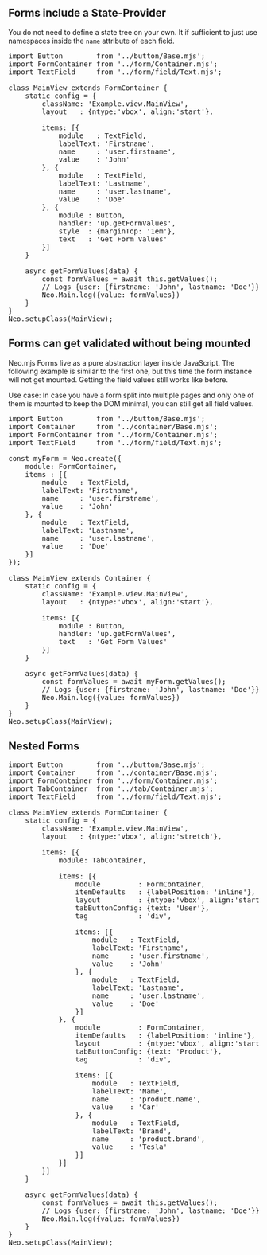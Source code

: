 ## Forms include a State-Provider

You do not need to define a state tree on your own.
It if sufficient to just use namespaces inside the `name` attribute of each field.

<pre data-neo>
import Button        from '../button/Base.mjs';
import FormContainer from '../form/Container.mjs';
import TextField     from '../form/field/Text.mjs';

class MainView extends FormContainer {
    static config = {
        className: 'Example.view.MainView',
        layout   : {ntype:'vbox', align:'start'},
        
        items: [{
            module   : TextField,
            labelText: 'Firstname',
            name     : 'user.firstname',
            value    : 'John'
        }, {
            module   : TextField,
            labelText: 'Lastname',
            name     : 'user.lastname',
            value    : 'Doe'
        }, {
            module : Button,
            handler: 'up.getFormValues',
            style  : {marginTop: '1em'},
            text   : 'Get Form Values'
        }]
    }

    async getFormValues(data) {
        const formValues = await this.getValues();
        // Logs {user: {firstname: 'John', lastname: 'Doe'}}
        Neo.Main.log({value: formValues})
    }
}
Neo.setupClass(MainView);
</pre>

## Forms can get validated without being mounted

Neo.mjs Forms live as a pure abstraction layer inside JavaScript.
The following example is similar to the first one, but this time the form instance will not get mounted.
Getting the field values still works like before.

Use case: In case you have a form split into multiple pages and only one of them is mounted to keep
the DOM minimal, you can still get all field values.

<pre data-neo>
import Button        from '../button/Base.mjs';
import Container     from '../container/Base.mjs';
import FormContainer from '../form/Container.mjs';
import TextField     from '../form/field/Text.mjs';

const myForm = Neo.create({
    module: FormContainer,
    items : [{
        module   : TextField,
        labelText: 'Firstname',
        name     : 'user.firstname',
        value    : 'John'
    }, {
        module   : TextField,
        labelText: 'Lastname',
        name     : 'user.lastname',
        value    : 'Doe'
    }]
});

class MainView extends Container {
    static config = {
        className: 'Example.view.MainView',
        layout   : {ntype:'vbox', align:'start'},
        
        items: [{
            module : Button,
            handler: 'up.getFormValues',
            text   : 'Get Form Values'
        }]
    }

    async getFormValues(data) {
        const formValues = await myForm.getValues();
        // Logs {user: {firstname: 'John', lastname: 'Doe'}}
        Neo.Main.log({value: formValues})
    }
}
Neo.setupClass(MainView);
</pre>

## Nested Forms

<pre data-neo>
import Button        from '../button/Base.mjs';
import Container     from '../container/Base.mjs';
import FormContainer from '../form/Container.mjs';
import TabContainer  from '../tab/Container.mjs';
import TextField     from '../form/field/Text.mjs';

class MainView extends FormContainer {
    static config = {
        className: 'Example.view.MainView',
        layout   : {ntype:'vbox', align:'stretch'},
        
        items: [{
            module: TabContainer,

            items: [{
                module         : FormContainer,
                itemDefaults   : {labelPosition: 'inline'},
                layout         : {ntype:'vbox', align:'start'},
                tabButtonConfig: {text: 'User'},
                tag            : 'div',

                items: [{
                    module   : TextField,
                    labelText: 'Firstname',
                    name     : 'user.firstname',
                    value    : 'John'
                }, {
                    module   : TextField,
                    labelText: 'Lastname',
                    name     : 'user.lastname',
                    value    : 'Doe'
                }]
            }, {
                module         : FormContainer,
                itemDefaults   : {labelPosition: 'inline'},
                layout         : {ntype:'vbox', align:'start'},
                tabButtonConfig: {text: 'Product'},
                tag            : 'div',

                items: [{
                    module   : TextField,
                    labelText: 'Name',
                    name     : 'product.name',
                    value    : 'Car'
                }, {
                    module   : TextField,
                    labelText: 'Brand',
                    name     : 'product.brand',
                    value    : 'Tesla'
                }]
            }]
        }]
    }

    async getFormValues(data) {
        const formValues = await this.getValues();
        // Logs {user: {firstname: 'John', lastname: 'Doe'}}
        Neo.Main.log({value: formValues})
    }
}
Neo.setupClass(MainView);
</pre>
